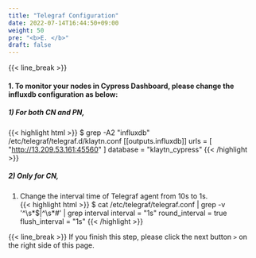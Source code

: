 ```yaml
---
title: "Telegraf Configuration"
date: 2022-07-14T16:44:50+09:00
weight: 50
pre: "<b>E. </b>"
draft: false
---
```


{{< line_break >}}
#### 1. To monitor your nodes in Cypress Dashboard, please change the influxdb configuration as below:

##### 1) For both CN and PN,
{{< highlight html >}}
$ grep -A2 "influxdb" /etc/telegraf/telegraf.d/klaytn.conf
[[outputs.influxdb]]
urls = [ "http://13.209.53.161:45560" ]
database = "klaytn_cypress"
{{< /highlight >}}

##### 2) Only for CN,
1. Change the interval time of Telegraf agent from 10s to 1s.   
{{< highlight html >}}
$ cat /etc/telegraf/telegraf.conf | grep -v '^\s*$\|^\s*\#' | grep interval
interval = "1s"
round_interval = true
flush_interval = "1s"
{{< /highlight >}}

{{< line_break >}}
If you finish this step, please click the next button ```>``` on the right side of this page.
